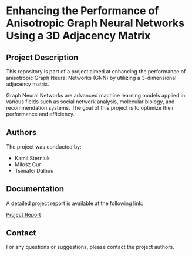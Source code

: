 
# Enhancing the Performance of Anisotropic Graph Neural Networks Using a 3D Adjacency Matrix

## Project Description

This repository is part of a project aimed at enhancing the performance of anisotropic Graph Neural Networks (GNN) by utilizing a 3-dimensional adjacency matrix.

Graph Neural Networks are advanced machine learning models applied in various fields such as social network analysis, molecular biology, and recommendation systems. The goal of this project is to optimize their performance and efficiency.

## Authors

The project was conducted by:

- Kamil Sterniuk
- Miłosz Cur
- Tsimafei Dalhou

## Documentation

A detailed project report is available at the following link:

[Project Report](https://docs.google.com/document/d/1kBoq_NDa9xpTM0-Jn2zNi2UxjHywzvhsx43olFhjFfo/edit?usp=sharing)

## Contact

For any questions or suggestions, please contact the project authors.
